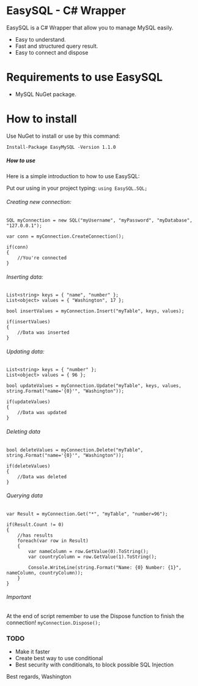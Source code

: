 # EasySQL - C# Wrapper

EasySQL is a C# Wrapper that allow you to manage MySQL easily.

  - Easy to understand.
  - Fast and structured query result.
  - Easy to connect and dispose

# Requirements to use EasySQL

  - MySQL NuGet package.

# How to install

Use NuGet to install or use by this command:

`Install-Package EasyMySQL -Version 1.1.0`

##### How to use

Here is a simple introduction to how to use EasySQL:

Put our using in your project typing:
`using EasySQL.SQL;`

###### Creating new connection:
```
SQL myConnection = new SQL("myUsername", "myPassword", "myDatabase", "127.0.0.1");

var conn = myConnection.CreateConnection();

if(conn)
{
    //You're connected
}
```

###### Inserting data:
```
List<string> keys = { "name", "number" };
List<object> values = { "Washington", 17 };

bool insertValues = myConnection.Insert("myTable", keys, values);

if(insertValues)
{
    //Data was inserted
}
```

###### Updating data:
```
List<string> keys = { "number" };
List<object> values = { 96 };

bool updateValues = myConnection.Update("myTable", keys, values, string.Format("name='{0}'", "Washington"));

if(updateValues)
{
    //Data was updated
}
```

###### Deleting data
```
bool deleteValues = myConnection.Delete("myTable", string.Format("name='{0}'", "Washington"));

if(deleteValues)
{
    //Data was deleted
}
```

###### Querying data
```
var Result = myConnection.Get("*", "myTable", "number=96");

if(Result.Count != 0)
{
    //has results
    foreach(var row in Result)
    {
        var nameColumn = row.GetValue(0).ToString();
        var countryColumn = row.GetValue(1).ToString();
        
        Console.WriteLine(string.Format("Name: {0} Number: {1}", nameColumn, countryColumn));
    }
}
```

###### Important
At the end of script remember to use the Dispose function to finish the connection!
`myConnection.Dispose();`

### TODO
- Make it faster
- Create best way to use conditional
- Best security with conditionals, to block possible SQL Injection


Best regards, Washington